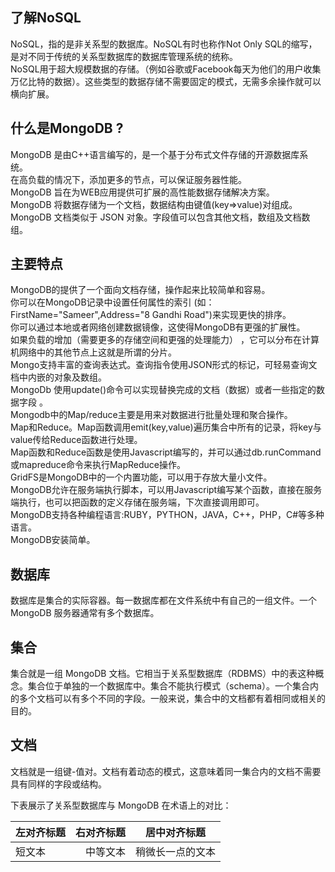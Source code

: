 ## 了解NoSQL
NoSQL，指的是非关系型的数据库。NoSQL有时也称作Not Only SQL的缩写，是对不同于传统的关系型数据库的数据库管理系统的统称。  
NoSQL用于超大规模数据的存储。（例如谷歌或Facebook每天为他们的用户收集万亿比特的数据）。这些类型的数据存储不需要固定的模式，无需多余操作就可以横向扩展。

## 什么是MongoDB ?
MongoDB 是由C++语言编写的，是一个基于分布式文件存储的开源数据库系统。  
在高负载的情况下，添加更多的节点，可以保证服务器性能。  
MongoDB 旨在为WEB应用提供可扩展的高性能数据存储解决方案。  
MongoDB 将数据存储为一个文档，数据结构由键值(key=>value)对组成。MongoDB 文档类似于 JSON 对象。字段值可以包含其他文档，数组及文档数组。

## 主要特点
MongoDB的提供了一个面向文档存储，操作起来比较简单和容易。  
你可以在MongoDB记录中设置任何属性的索引 (如：FirstName="Sameer",Address="8 Gandhi Road")来实现更快的排序。  
你可以通过本地或者网络创建数据镜像，这使得MongoDB有更强的扩展性。  
如果负载的增加（需要更多的存储空间和更强的处理能力） ，它可以分布在计算机网络中的其他节点上这就是所谓的分片。  
Mongo支持丰富的查询表达式。查询指令使用JSON形式的标记，可轻易查询文档中内嵌的对象及数组。  
MongoDb 使用update()命令可以实现替换完成的文档（数据）或者一些指定的数据字段 。  
Mongodb中的Map/reduce主要是用来对数据进行批量处理和聚合操作。  
Map和Reduce。Map函数调用emit(key,value)遍历集合中所有的记录，将key与value传给Reduce函数进行处理。  
Map函数和Reduce函数是使用Javascript编写的，并可以通过db.runCommand或mapreduce命令来执行MapReduce操作。  
GridFS是MongoDB中的一个内置功能，可以用于存放大量小文件。  
MongoDB允许在服务端执行脚本，可以用Javascript编写某个函数，直接在服务端执行，也可以把函数的定义存储在服务端，下次直接调用即可。  
MongoDB支持各种编程语言:RUBY，PYTHON，JAVA，C++，PHP，C#等多种语言。  
MongoDB安装简单。  

## 数据库  
数据库是集合的实际容器。每一数据库都在文件系统中有自己的一组文件。一个 MongoDB 服务器通常有多个数据库。

## 集合  
集合就是一组 MongoDB 文档。它相当于关系型数据库（RDBMS）中的表这种概念。集合位于单独的一个数据库中。集合不能执行模式（schema）。一个集合内的多个文档可以有多个不同的字段。一般来说，集合中的文档都有着相同或相关的目的。

## 文档  
文档就是一组键-值对。文档有着动态的模式，这意味着同一集合内的文档不需要具有同样的字段或结构。

下表展示了关系型数据库与 MongoDB 在术语上的对比：  

| 左对齐标题 | 右对齐标题 | 居中对齐标题 |  
| :------| ------: | :------: |  
| 短文本 | 中等文本 | 稍微长一点的文本 |  




